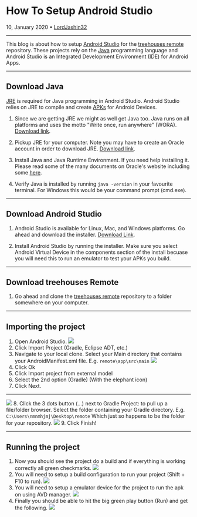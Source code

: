 # How To Setup Android Studio 

10, January 2020 • [LordJashin32](https://github.com/LordJashin32)

---

This blog is about how to setup [Android Studio](https://en.wikipedia.org/wiki/Android_Studio) for the [treehouses remote](https://github.com/treehouses/remote) repository.
These projects rely on the [Java](https://en.wikipedia.org/wiki/Java_%28programming_language%29) programming language and Android Studio is an Integrated Development Environment (IDE) for Android Apps. 

---

## Download Java

[JRE](https://en.wikipedia.org/wiki/Java_virtual_machine#Java_Runtime_Environment) is required for Java programming in Android Studio. 
Android Studio relies on JRE to compile and create [APKs](https://en.wikipedia.org/wiki/Android_application_package) for Android Devices. 

1. Since we are getting JRE we might as well get Java too. Java runs on all platforms and uses the motto "Write once, run anywhere" (WORA). [Download link](https://www.java.com/en/download/).

2. Pickup JRE for your computer. Note you may have to create an Oracle account in order to download JRE.
[Download link](https://www.oracle.com/technetwork/java/javase/downloads/jre8-downloads-2133155.html).

3. Install Java and Java Runtime Environment. If you need help installing it. Please read some of the many
documents on Oracle's website including some [here](https://docs.oracle.com/goldengate/1212/gg-winux/GDRAD/java.htm).

4. Verify Java is installed by running ```java -version``` in your favourite terminal. For Windows this would be
your command prompt (cmd.exe).

---

## Download Android Studio

1. Android Studio is available for Linux, Mac, and Windows platforms. Go ahead and download the installer. 
[Download Link](https://developer.android.com/studio).

2. Install Android Studio by running the installer. Make sure you select
Android Virtual Device in the components section of the install becuase you 
will need this to run an emulator to test your APKs you build.

---

## Download treehouses Remote 

1. Go ahead and clone the [treehouses remote](https://github.com/treehouses/remote) repository to a folder somewhere on your computer.

---

## Importing the project

1. Open Android Studio.
![](./images/20200105-android-studio.png)
2. Click Import Project (Gradle, Eclipse ADT, etc.)
3. Navigate to your local clone. Select your Main directory that contains
your AndroidManifest.xml file. E.g. ```remote\app\src\main```
![](./images/20200105-import-project.png)
4. Click Ok
5. Click Import project from external model
6. Select the 2nd option (Gradle) (With the elephant icon)
7. Click Next.
---
![](./images/2020105-select-gradle.png)
8. Click the 3 dots button (...) next to Gradle Project: to pull up
a file/folder browser. Select the folder containing your Gradle directory. E.g. ```C:\Users\nmnmhjmj\Desktop\remote```
Which just so happens to be the folder for your repository.
![](./images/20200105-gradle-folder.png)
9. Click Finish!

---

## Running the project

1. Now you should see the project do a build and if everything is working correctly all green checkmarks.
![](./images/20200105-green-checks.png)
2. You will need to setup a build configuration to run your project (Shift + F10 to run).
![](./images/20200105-build-config.png)
3. You will need to setup a emulator device for the project to run the apk on using AVD manager.
![](./images/20200105-avd-manager.png)
4. Finally you should be able to hit the big green play button (Run) and get the following.
![](./images/20200105-run-apk.png)
